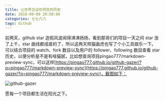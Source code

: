 ```yaml
---
title: 让世界见证你项目的历史
date: 2018-09-09 20:58:09
categories: 七七八八
tags: Github
---
```


前两天，github star 造假风波闹得沸沸扬扬，看到那哥们的项目一天之间 star 涨了上千，star 曲线都成直的了，所以这两天照猫画虎也写了个小工具娱乐一下。可以结合项目的 watch、fork 数目以及用户的 follower、following 数目查看 star 历史，以便分析是不是有啥猫腻，比如想查询项目pingao777/markdown-preview-sync，可以这样[https://pingao777.github.io/github-gazer/?q=pingao777/markdown-preview-sync](https://pingao777.github.io/github-gazer/?q=pingao777/markdown-preview-sync)，截图如下：

![github-gazer](http://wocanmei-hexo.nos-eastchina1.126.net/github-gazer/github-gazer-2-copy.png)

愿每一个项目都生活在阳光之下。
